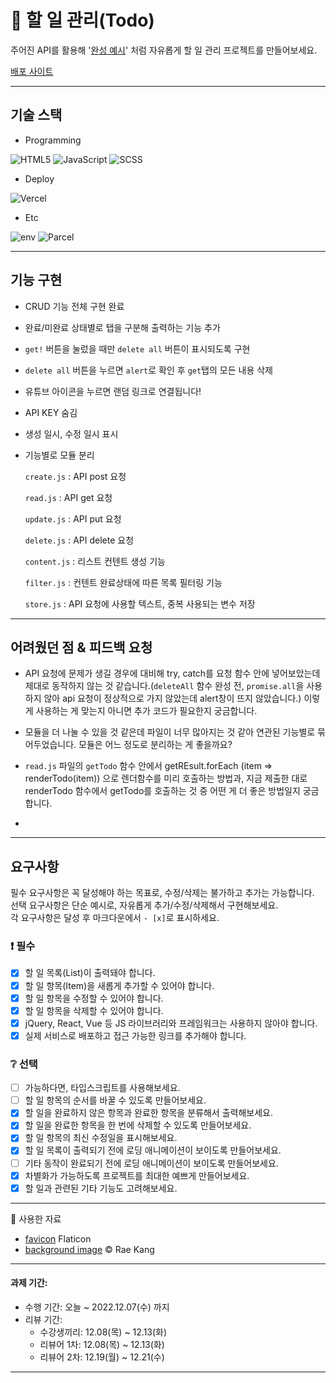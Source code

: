 # 📌 할 일 관리(Todo)

주어진 API를 활용해 '[완성 예시](https://beautiful-daifuku-b9462c.netlify.app/)' 처럼 자유롭게 할 일 관리 프로젝트를 만들어보세요.

[배포 사이트]( )

---

## 기술 스택

- Programming

![HTML5](https://img.shields.io/badge/html5-%23E34F26.svg?style=for-the-badge&logo=html5&logoColor=white) ![JavaScript](https://img.shields.io/badge/javascript-%23323330.svg?style=for-the-badge&logo=javascript&logoColor=%23F7DF1E) ![SCSS](https://img.shields.io/badge/SCSS-CC6699?style=for-the-badge&logo=SASS&logoColor=white)

- Deploy

![Vercel](https://img.shields.io/badge/vercel-%23000000.svg?style=for-the-badge&logo=vercel&logoColor=white)

- Etc

![env](https://img.shields.io/badge/.ENV-ECD53F?style=for-the-badge&logo=.ENV&logoColor=white) ![Parcel](https://img.shields.io/badge/PARCEL-8DD6F9?style=for-the-badge&logoColor=white)

---

## 기능 구현

- CRUD 기능 전체 구현 완료
- 완료/미완료 상태별로 탭을 구분해 출력하는 기능 추가
- `get!` 버튼을 눌렀을 때만 `delete all` 버튼이 표시되도록 구현
- `delete all` 버튼을 누르면 `alert`로 확인 후 `get`탭의 모든 내용 삭제
- 유튜브 아이콘을 누르면 랜덤 링크로 연결됩니다!
- API KEY 숨김
- 생성 일시, 수정 일시 표시
- 기능별로 모듈 분리

  `create.js` : API post 요청

  `read.js` : API get 요청

  `update.js` : API put 요청

  `delete.js` : API delete 요청

  `content.js` : 리스트 컨텐트 생성 기능

  `filter.js` : 컨텐트 완료상태에 따른 목록 필터링 기능

  `store.js` : API 요청에 사용할 텍스트, 중복 사용되는 변수 저장

---

## 어려웠던 점 & 피드백 요청

- API 요청에 문제가 생길 경우에 대비해 try, catch를 요청 함수 안에 넣어보았는데 제대로 동작하지 않는 것 같습니다.(`deleteAll` 함수 완성 전, `promise.all`을 사용하지 않아 api 요청이 정상적으로 가지 않았는데 alert창이 뜨지 않았습니다.) 이렇게 사용하는 게 맞는지 아니면 추가 코드가 필요한지 궁금합니다.

- 모듈을 더 나눌 수 있을 것 같은데 파일이 너무 많아지는 것 같아 연관된 기능별로 묶어두었습니다. 모듈은 어느 정도로 분리하는 게 좋을까요? 

- `read.js` 파일의 `getTodo` 함수 안에서 getREsult.forEach (item => renderTodo(item)) 으로 렌더함수를 미리 호출하는 방법과,
지금 제출한 대로 renderTodo 함수에서 getTodo를 호출하는 것 중 어떤 게 더 좋은 방법일지 궁금합니다.

-

---

## 요구사항

필수 요구사항은 꼭 달성해야 하는 목표로, 수정/삭제는 불가하고 추가는 가능합니다.    
선택 요구사항은 단순 예시로, 자유롭게 추가/수정/삭제해서 구현해보세요.  
각 요구사항은 달성 후 마크다운에서 `- [x]`로 표시하세요.

### :exclamation: 필수

- [x] 할 일 목록(List)이 출력돼야 합니다.
- [x] 할 일 항목(Item)을 새롭게 추가할 수 있어야 합니다.
- [x] 할 일 항목을 수정할 수 있어야 합니다.
- [x] 할 일 항목을 삭제할 수 있어야 합니다.
- [x] jQuery, React, Vue 등 JS 라이브러리와 프레임워크는 사용하지 않아야 합니다.
- [x] 실제 서비스로 배포하고 접근 가능한 링크를 추가해야 합니다.

### :grey_question: 선택

- [ ] 가능하다면, 타입스크립트를 사용해보세요.
- [ ] 할 일 항목의 순서를 바꿀 수 있도록 만들어보세요.
- [x] 할 일을 완료하지 않은 항목과 완료한 항목을 분류해서 출력해보세요.
- [x] 할 일을 완료한 항목을 한 번에 삭제할 수 있도록 만들어보세요.
- [x] 할 일 항목의 최신 수정일을 표시해보세요.
- [x] 할 일 목록이 출력되기 전에 로딩 애니메이션이 보이도록 만들어보세요.
- [ ] 기타 동작이 완료되기 전에 로딩 애니메이션이 보이도록 만들어보세요.
- [x] 차별화가 가능하도록 프로젝트를 최대한 예쁘게 만들어보세요.
- [x] 할 일과 관련된 기타 기능도 고려해보세요.

---

🥦 사용한 자료

- [favicon](https://www.flaticon.com/free-icons/tree) Flaticon
- [background image]() © Rae Kang


---

#### 과제 기간:

- 수행 기간: 오늘 ~ 2022.12.07(수) 까지
- 리뷰 기간: 
  - 수강생끼리: 12.08(목) ~ 12.13(화)
  - 리뷰어 1차: 12.08(목) ~ 12.13(화)
  - 리뷰어 2차: 12.19(월) ~ 12.21(수)
  
---